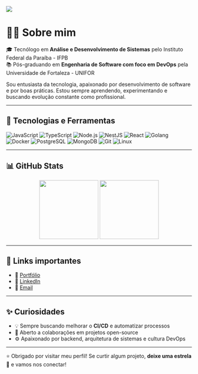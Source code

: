 <!-- Banner -->
<img src="https://capsule-render.vercel.app/api?type=wave&color=0E76A8&height=180&section=header&text=Olá,%20sou%20Ítalo%20Sampaio!&fontSize=30&fontColor=ffffff&animation=fadeIn" />

# 👨‍💻 Sobre mim

🎓 Tecnólogo em **Análise e Desenvolvimento de Sistemas** pelo Instituto Federal da Paraíba - IFPB  
📚 Pós-graduando em **Engenharia de Software com foco em DevOps** pela Universidade de Fortaleza - UNIFOR  

Sou entusiasta da tecnologia, apaixonado por desenvolvimento de software e por boas práticas. Estou sempre aprendendo, experimentando e buscando evolução constante como profissional.

---

## 🚀 Tecnologias e Ferramentas

![JavaScript](https://img.shields.io/badge/-JavaScript-F7DF1E?style=for-the-badge&logo=javascript&logoColor=000)
![TypeScript](https://img.shields.io/badge/-TypeScript-3178C6?style=for-the-badge&logo=typescript&logoColor=fff)
![Node.js](https://img.shields.io/badge/-Node.js-339933?style=for-the-badge&logo=node.js&logoColor=fff)
![NestJS](https://img.shields.io/badge/-NestJS-E0234E?style=for-the-badge&logo=nestjs&logoColor=fff)
![React](https://img.shields.io/badge/-React-20232A?style=for-the-badge&logo=react&logoColor=61DAFB)
![Golang](https://img.shields.io/badge/-Golang-00ADD8?style=for-the-badge&logo=go&logoColor=fff)
![Docker](https://img.shields.io/badge/-Docker-2496ED?style=for-the-badge&logo=docker&logoColor=fff)
![PostgreSQL](https://img.shields.io/badge/-PostgreSQL-4169E1?style=for-the-badge&logo=postgresql&logoColor=fff)
![MongoDB](https://img.shields.io/badge/-MongoDB-47A248?style=for-the-badge&logo=mongodb&logoColor=fff)
![Git](https://img.shields.io/badge/-Git-F05032?style=for-the-badge&logo=git&logoColor=fff)
![Linux](https://img.shields.io/badge/-Linux-FCC624?style=for-the-badge&logo=linux&logoColor=000)

---

## 📊 GitHub Stats

<div align="center">
  <img height="160em" src="https://github-readme-stats.vercel.app/api?username=italo12346&show_icons=true&theme=github_dark&hide_title=true&count_private=true" />
  <img height="160em" src="https://github-readme-stats.vercel.app/api/top-langs/?username=italo12346&layout=compact&theme=github_dark&hide_title=true" />
</div>

---

## 🔗 Links importantes

- 📂 [Portfólio](https://italo12346.github.io/Portifolio/)
- 💼 [LinkedIn](https://www.linkedin.com/in/italo-sampaio-b11a73231/)
- 💌 [Email](mailto:italo12346@gmail.com)

---

## ✨ Curiosidades

- 💡 Sempre buscando melhorar o **CI/CD** e automatizar processos
- 🤝 Aberto a colaborações em projetos open-source
- ⚙️ Apaixonado por backend, arquitetura de sistemas e cultura DevOps

---

⭐ Obrigado por visitar meu perfil! Se curtir algum projeto, **deixe uma estrela** 🌟 e vamos nos conectar!
